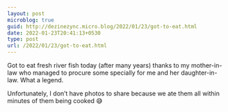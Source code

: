 ```yaml
---
layout: post
microblog: true
guid: http://dezinezync.micro.blog/2022/01/23/got-to-eat.html
date: 2022-01-23T20:41:13+0530
type: post
url: /2022/01/23/got-to-eat.html
---
```

Got to eat fresh river fish today (after many years) thanks to my mother-in-law who managed to procure some specially for me and her daughter-in-law. What a legend. 

Unfortunately, I don’t have photos to share because we ate them all within minutes of them being cooked 😅
